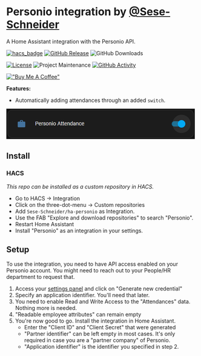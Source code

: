 # Personio integration by [@Sese-Schneider](https://www.github.com/Sese-Schneider)

A Home Assistant integration with the Personio API.


[![hacs_badge](https://img.shields.io/badge/HACS-Custom-41BDF5.svg?style=for-the-badge)](https://github.com/hacs/integration)
[![GitHub Release][releases-shield]][releases]
![GitHub Downloads][downloads-shield]

[![License][license-shield]](LICENSE)
![Project Maintenance][maintenance-shield]
[![GitHub Activity][commits-shield]][commits]


[!["Buy Me A Coffee"](https://buymeacoffee.com/assets/img/custom_images/orange_img.png)](https://buymeacoffee.com/seseschneider)

**Features:**

- Automatically adding attendances through an added `switch`.

![](.github/assets/attendance.png)

## Install

### HACS

*This repo can be installed as a custom repository in HACS.*

* Go to HACS → Integration
* Click on the three-dot-menu → Custom repositories
* Add `Sese-Schneider/ha-personio` as Integration.
* Use the FAB "Explore and download repositories" to search "Personio".
* Restart Home Assistant
* Install "Personio" as an integration in your settings.


## Setup

To use the integration, you need to have API access enabled on your Personio account. You might need to reach out to your People/HR department to request that.

1. Access your [settings panel](https://simpleclub.personio.de/settings/language) and click on "Generate new credential"
2. Specify an application identifier. You'll need that later.
3. You need to enable Read and Write Access to the "Attendances" data. Nothing more is needed.
4. "Readable employee attributes" can remain empty
5. You're now good to go. Install the integration in Home Assistant.
   - Enter the "Client ID" and "Client Secret" that were generated
   - "Partner identifier" can be left empty in most cases. It's only required in case you are a "partner company" of Personio.
   - "Application identifier" is the identifier you specified in step 2.



[commits-shield]: https://img.shields.io/github/commit-activity/y/Sese-Schneider/ha-personio.svg?style=for-the-badge
[commits]: https://github.com/Sese-Schneider/ha-personio/commits/master
[downloads-shield]: https://img.shields.io/github/downloads/Sese-Schneider/ha-personio/total.svg?style=for-the-badge
[license-shield]: https://img.shields.io/github/license/Sese-Schneider/ha-personio.svg?style=for-the-badge
[maintenance-shield]: https://img.shields.io/maintenance/yes/2023.svg?style=for-the-badge
[releases-shield]: https://img.shields.io/github/release/Sese-Schneider/ha-personio.svg?style=for-the-badge
[releases]: https://github.com/Sese-Schneider/ha-personio/releases

